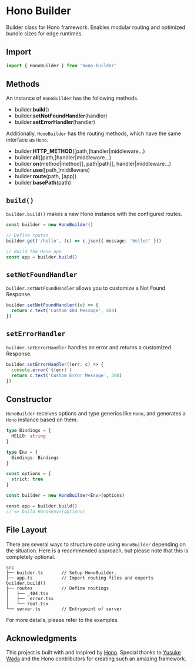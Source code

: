 # Hono Builder

Builder class for Hono framework. Enables modular routing and optimized bundle sizes for edge runtimes.

## Import

```typescript
import { HonoBuilder } from 'hono-builder'
```

## Methods

An instance of `HonoBuilder` has the following methods.

- builder.**build**()
- builder.**setNotFoundHandler**(handler)
- builder.**setErrorHandler**(handler)

Additionally, `HonoBuilder` has the routing methods, which have the same interface as `Hono`.

- builder.**HTTP_METHOD**([path,]handler|middleware...)
- builder.**all**([path,]handler|middleware...)
- builder.**on**(method|method[], path|path[], handler|middleware...)
- builder.**use**([path,]middleware)
- builder.**route**(path, [app])
- builder.**basePath**(path)

## `build()`

`builder.build()` makes a new Hono instance with the configured routes.

```typescript
const builder = new HonoBuilder()

// Define routes
builder.get('/hello', (c) => c.json({ message: 'Hello!' }))

// Build the Hono app
const app = builder.build()
```

## `setNotFoundHandler`

`builder.setNotFoundHandler` allows you to customize a Not Found Response.
 
```typescript
builder.setNotFoundHandler((c) => {
  return c.text('Custom 404 Message', 404)
})
```

## `setErrorHandler`

`builder.setErrorHandler` handles an error and returns a customized Response.

```typescript
builder.setErrorHandler((err, c) => {
  console.error(`${err}`)
  return c.text('Custom Error Message', 500)
})
```

## Constructor

`HonoBuilder` receives options and type generics like `Hono`, and generates a `Hono` instance based on them.

```typescript
type Bindings = {
  HELLO: string
}

type Env = {
  Bindings: Bindings
}

const options = {
  strict: true
}

const builder = new HonoBuilder<Env>(options)

const app = builder.build()
// => build Hono<Env>(options)
```

## File Layout

There are several ways to structure code using `HonoBuilder` depending on the situation. Here is a recommended approach, but please note that this is completely optional.

```
src
├── builder.ts       // Setup HonoBuilder.
├── app.ts           // Import routing files and exports builder.build()
├── routes           // Define routings
│   ├── _404.tsx
│   ├── _error.tsx
│   └── root.tsx
└── server.ts        // Entrypoint of server
```

For more details, please refer to the examples.

## Acknowledgments

This project is built with and inspired by [Hono](https://hono.dev).
Special thanks to [Yusuke Wada](https://github.com/yusukebe) and the Hono contributors for creating such an amazing framework.

